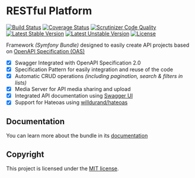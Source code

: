 # RESTful Platform

[![Build Status](https://travis-ci.org/ynloultratech/restful-platform.svg?branch=master)](https://travis-ci.org/ynloultratech/restful-platform)
[![Coverage Status](https://coveralls.io/repos/github/ynloultratech/restful-platform/badge.svg?branch=master)](https://coveralls.io/github/ynloultratech/restful-platform?branch=master)
[![Scrutinizer Code Quality](https://scrutinizer-ci.com/g/ynloultratech/restful-platform/badges/quality-score.png?b=master)](https://scrutinizer-ci.com/g/ynloultratech/restful-platform/?branch=master)
[![Latest Stable Version](https://poser.pugx.org/ynloultratech/restful-platform/version)](https://packagist.org/packages/ynloultratech/restful-platform)
[![Latest Unstable Version](https://poser.pugx.org/ynloultratech/restful-platform/v/unstable)](//packagist.org/packages/ynloultratech/restful-platform)
[![License](https://poser.pugx.org/ynloultratech/restful-platform/license)](https://packagist.org/packages/ynloultratech/restful-platform)

 Framework _(Symfony Bundle)_ designed to easily create API projects based on [OpenAPI Specification (OAS)](https://swagger.io/)

- [X] Swagger Integrated with OpenAPI Specification 2.0
- [X] Specification Pattern for easily integration and reuse of the code
- [X] Automatic CRUD operations _(including pagination, search & filters in lists)_
- [X] Media Server for API media sharing and upload
- [X] Integrated API documentation using [Swagger UI](https://swagger.io/swagger-ui/)
- [X] Support for Hateoas using [willdurand/hateoas](https://github.com/willdurand/hateoas)

## Documentation

You can learn more about the bundle in its [documentation](https://ynloultratech.github.io/restful-platform/)

## Copyright

This project is licensed under the [MIT license](LICENSE).
